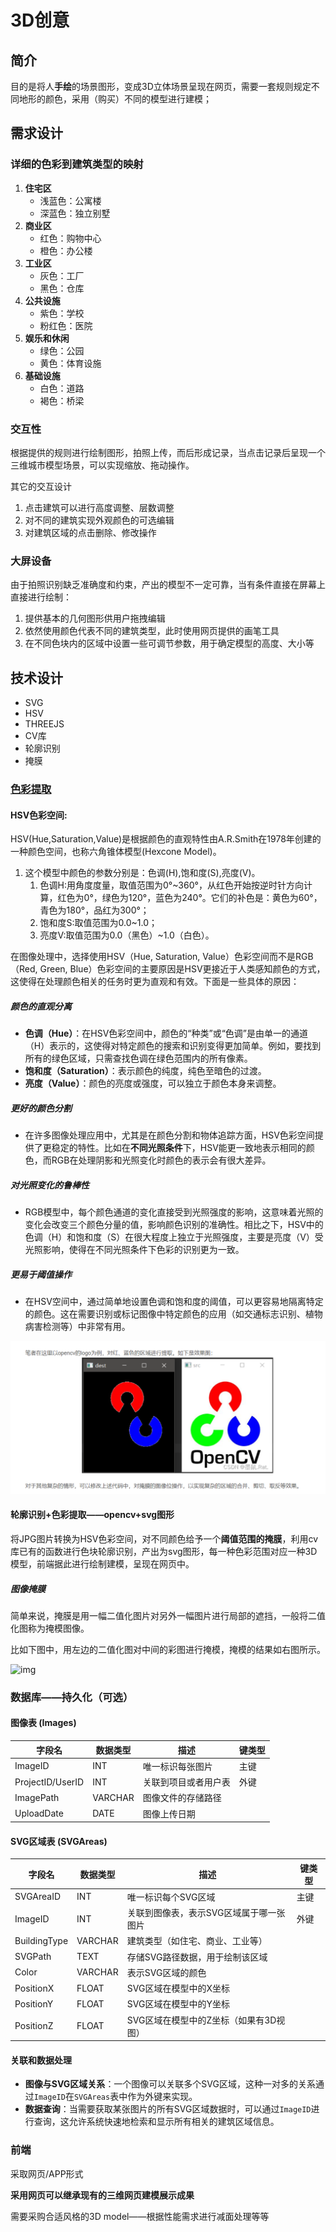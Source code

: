 # 3D创意

## 简介

目的是将人**手绘**的场景图形，变成3D立体场景呈现在网页，需要一套规则规定不同地形的颜色，采用（购买）不同的模型进行建模；

## 需求设计

### 详细的色彩到建筑类型的映射

1. **住宅区**
   - 浅蓝色：公寓楼
   - 深蓝色：独立别墅
2. **商业区**
   - 红色：购物中心
   - 橙色：办公楼
3. **工业区**
   - 灰色：工厂
   - 黑色：仓库
4. **公共设施**
   - 紫色：学校
   - 粉红色：医院
5. **娱乐和休闲**
   - 绿色：公园
   - 黄色：体育设施
6. **基础设施**
   - 白色：道路
   - 褐色：桥梁

### 交互性

根据提供的规则进行绘制图形，拍照上传，而后形成记录，当点击记录后呈现一个三维城市模型场景，可以实现缩放、拖动操作。

其它的交互设计

1. 点击建筑可以进行高度调整、层数调整
2. 对不同的建筑实现外观颜色的可选编辑
3. 对建筑区域的点击删除、修改操作



### 大屏设备

由于拍照识别缺乏准确度和约束，产出的模型不一定可靠，当有条件直接在屏幕上直接进行绘制：

1. 提供基本的几何图形供用户拖拽编辑
2. 依然使用颜色代表不同的建筑类型，此时使用网页提供的画笔工具
3. 在不同色块内的区域中设置一些可调节参数，用于确定模型的高度、大小等

## 技术设计

- SVG
- HSV
- THREEJS
- CV库
- 轮廓识别
- 掩膜

### [色彩提取](https://blog.csdn.net/m0_50616665/article/details/124810344)

#### HSV色彩空间:

HSV(Hue,Saturation,Value)是根据颜色的直观特性由A.R.Smith在1978年创建的一种颜色空间，也称六角锥体模型(Hexcone Model)。

1. 这个模型中颜色的参数分别是：色调(H),饱和度(S),亮度(V)。
   1. 色调H:用角度度量，取值范围为0°~360°，从红色开始按逆时针方向计算，红色为0°，绿色为120°，蓝色为240°。它们的补色是：黄色为60°，青色为180°，品红为300°；
   2. 饱和度S:取值范围为0.0~1.0；
   3. 亮度V:取值范围为0.0（黑色）~1.0（白色）。

在图像处理中，选择使用HSV（Hue, Saturation, Value）色彩空间而不是RGB（Red, Green, Blue）色彩空间的主要原因是HSV更接近于人类感知颜色的方式，这使得在处理颜色相关的任务时更为直观和有效。下面是一些具体的原因：

##### 颜色的直观分离
- **色调（Hue）**：在HSV色彩空间中，颜色的“种类”或“色调”是由单一的通道（H）表示的，这使得对特定颜色的搜索和识别变得更加简单。例如，要找到所有的绿色区域，只需查找色调在绿色范围内的所有像素。
- **饱和度（Saturation）**：表示颜色的纯度，纯色至暗色的过渡。
- **亮度（Value）**：颜色的亮度或强度，可以独立于颜色本身来调整。

##### 更好的颜色分割
- 在许多图像处理应用中，尤其是在颜色分割和物体追踪方面，HSV色彩空间提供了更稳定的特性。比如在**不同光照条件**下，HSV能更一致地表示相同的颜色，而RGB在处理阴影和光照变化时颜色的表示会有很大差异。

#####  对光照变化的鲁棒性
- RGB模型中，每个颜色通道的变化直接受到光照强度的影响，这意味着光照的变化会改变三个颜色分量的值，影响颜色识别的准确性。相比之下，HSV中的色调（H）和饱和度（S）在很大程度上独立于光照强度，主要是亮度（V）受光照影响，使得在不同光照条件下色彩的识别更为一致。

##### 更易于阈值操作
- 在HSV空间中，通过简单地设置色调和饱和度的阈值，可以更容易地隔离特定的颜色。这在需要识别或标记图像中特定颜色的应用（如交通标志识别、植物病害检测等）中非常有用。



![image-20240704200915706](./assets/image-20240704200915706.png)

#### 轮廓识别+色彩提取——opencv+svg图形

将JPG图片转换为HSV色彩空间，对不同颜色给予一个**阈值范围的掩膜**，利用cv库已有的函数进行色块轮廓识别，产出为svg图形，每一种色彩范围对应一种3D模型，前端据此进行绘制建模，呈现在网页中。

##### 图像掩膜

简单来说，掩膜是用一幅二值化图片对另外一幅图片进行局部的遮挡，一般将二值化图称为掩模图像。

比如下图中，用左边的二值化图对中间的彩图进行掩模，掩模的结果如右图所示。

![img](https://img2023.cnblogs.com/blog/3271569/202311/3271569-20231129141510849-478692354.png)



### 数据库——持久化（可选）

#### 图像表 (Images)

| 字段名           | 数据类型 | 描述                 | 键类型 |
| ---------------- | -------- | -------------------- | ------ |
| ImageID          | INT      | 唯一标识每张图片     | 主键   |
| ProjectID/UserID | INT      | 关联到项目或者用户表 | 外键   |
| ImagePath        | VARCHAR  | 图像文件的存储路径   |        |
| UploadDate       | DATE     | 图像上传日期         |        |

#### SVG区域表 (SVGAreas)

| 字段名       | 数据类型 | 描述                                    | 键类型 |
| ------------ | -------- | --------------------------------------- | ------ |
| SVGAreaID    | INT      | 唯一标识每个SVG区域                     | 主键   |
| ImageID      | INT      | 关联到图像表，表示SVG区域属于哪一张图片 | 外键   |
| BuildingType | VARCHAR  | 建筑类型（如住宅、商业、工业等）        |        |
| SVGPath      | TEXT     | 存储SVG路径数据，用于绘制该区域         |        |
| Color        | VARCHAR  | 表示SVG区域的颜色                       |        |
| PositionX    | FLOAT    | SVG区域在模型中的X坐标                  |        |
| PositionY    | FLOAT    | SVG区域在模型中的Y坐标                  |        |
| PositionZ    | FLOAT    | SVG区域在模型中的Z坐标（如果有3D视图）  |        |

#### **关联和数据处理**

- **图像与SVG区域关系**：一个图像可以关联多个SVG区域，这种一对多的关系通过`ImageID`在`SVGAreas`表中作为外键来实现。
- **数据查询**：当需要获取某张图片的所有SVG区域数据时，可以通过`ImageID`进行查询，这允许系统快速地检索和显示所有相关的建筑区域信息。

### 前端

采取网页/APP形式

**采用网页可以继承现有的三维网页建模展示成果**

需要采购合适风格的3D model——根据性能需求进行减面处理等等







